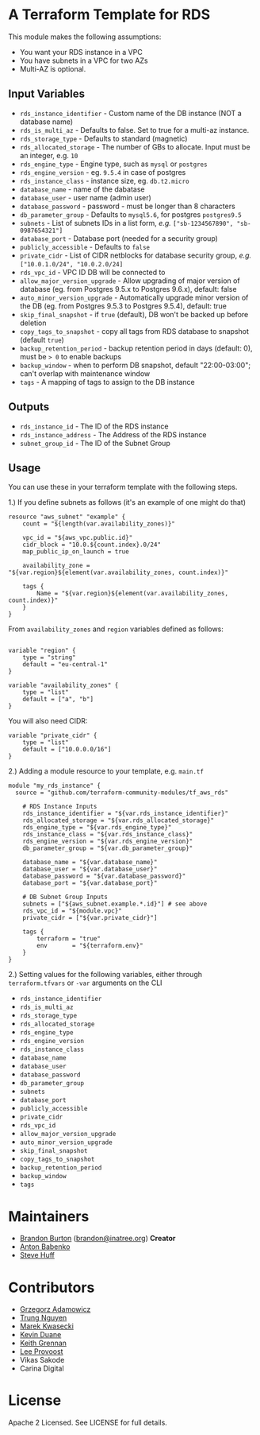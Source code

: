 # A Terraform Template for RDS

This module makes the following assumptions:
* You want your RDS instance in a VPC
* You have subnets in a VPC for two AZs
* Multi-AZ is optional.

## Input Variables

- `rds_instance_identifier` - Custom name of the DB instance (NOT a database name)
- `rds_is_multi_az` - Defaults to false. Set to true for a multi-az
  instance.
- `rds_storage_type` - Defaults to standard (magnetic)
- `rds_allocated_storage` - The number of GBs to allocate. Input must be an
  integer, e.g. `10`
- `rds_engine_type` - Engine type, such as `mysql` or `postgres`
- `rds_engine_version` - eg. `9.5.4` in case of postgres
- `rds_instance_class` - instance size, eg. `db.t2.micro`
- `database_name` - name of the dabatase
- `database_user` - user name (admin user)
- `database_password` - password - must be longer than 8 characters
- `db_parameter_group` - Defaults to `mysql5.6`, for postgres `postgres9.5`
- `subnets` - List of subnets IDs in a list form, _e.g._ `["sb-1234567890", "sb-0987654321"]`
- `database_port` - Database port (needed for a security group)
- `publicly_accessible` - Defaults to `false`
- `private_cidr` - List of CIDR netblocks for database security group, _e.g._ `["10.0.1.0/24", "10.0.2.0/24]`
- `rds_vpc_id` - VPC ID DB will be connected to
- `allow_major_version_upgrade` - Allow upgrading of major version of database (eg. from Postgres 9.5.x to Postgres 9.6.x), default: false
- `auto_minor_version_upgrade` - Automatically upgrade minor version of the DB (eg. from Postgres 9.5.3 to Postgres 9.5.4), default: true
- `skip_final_snapshot` - if `true` (default), DB won't be backed up before deletion
- `copy_tags_to_snapshot` - copy all tags from RDS database to snapshot (default `true`)
- `backup_retention_period` - backup retention period in days (default: 0), must be `> 0` to enable backups
- `backup_window` - when to perform DB snapshot, default "22:00-03:00"; can't overlap with maintenance window
- `tags` - A mapping of tags to assign to the DB instance

## Outputs

- `rds_instance_id` - The ID of the RDS instance
- `rds_instance_address` - The Address of the RDS instance
- `subnet_group_id` - The ID of the Subnet Group

## Usage

You can use these in your terraform template with the following steps.

1.) If you define subnets as follows (it's an example of one might do that)
```
resource "aws_subnet" "example" {
    count = "${length(var.availability_zones)}"

    vpc_id = "${aws_vpc.public.id}"
    cidr_block = "10.0.${count.index}.0/24"
    map_public_ip_on_launch = true

    availability_zone = "${var.region}${element(var.availability_zones, count.index)}"

    tags {
        Name = "${var.region}${element(var.availability_zones, count.index)}"
    }
}
```

From `availability_zones` and `region` variables defined as follows:
```

variable "region" {
    type = "string"
    default = "eu-central-1"
}

variable "availability_zones" {
    type = "list"
    default = ["a", "b"]
}
```

You will also need CIDR:
```
variable "private_cidr" {
    type = "list"
    default = ["10.0.0.0/16"]
}
```

2.) Adding a module resource to your template, e.g. `main.tf`

```
module "my_rds_instance" {
  source = "github.com/terraform-community-modules/tf_aws_rds"

    # RDS Instance Inputs
    rds_instance_identifier = "${var.rds_instance_identifier}"
    rds_allocated_storage = "${var.rds_allocated_storage}"
    rds_engine_type = "${var.rds_engine_type}"
    rds_instance_class = "${var.rds_instance_class}"
    rds_engine_version = "${var.rds_engine_version}"
    db_parameter_group = "${var.db_parameter_group}"

    database_name = "${var.database_name}"
    database_user = "${var.database_user}"
    database_password = "${var.database_password}"
    database_port = "${var.database_port}"

    # DB Subnet Group Inputs
    subnets = ["${aws_subnet.example.*.id}"] # see above
    rds_vpc_id = "${module.vpc}"
    private_cidr = ["${var.private_cidr}"]

    tags {
        terraform = "true"
        env       = "${terraform.env}"
    }
}
```

2.) Setting values for the following variables, either through `terraform.tfvars` or `-var` arguments on the CLI

- `rds_instance_identifier`
- `rds_is_multi_az`
- `rds_storage_type`
- `rds_allocated_storage`
- `rds_engine_type`
- `rds_engine_version`
- `rds_instance_class`
- `database_name`
- `database_user`
- `database_password`
- `db_parameter_group`
- `subnets`
- `database_port`
- `publicly_accessible`
- `private_cidr`
- `rds_vpc_id`
- `allow_major_version_upgrade`
- `auto_minor_version_upgrade`
- `skip_final_snapshot`
- `copy_tags_to_snapshot`
- `backup_retention_period`
- `backup_window`
- `tags`

# Maintainers

* [Brandon Burton](https://github.com/solarce) (brandon@inatree.org) **Creator**
* [Anton Babenko](https://github.com/antonbabenko)
* [Steve Huff](https://github.com/hakamadare)

# Contributors

* [Grzegorz Adamowicz](https://github.com/gstlt)
* [Trung Nguyen](https://github.com/trungnguyen)
* [Marek Kwasecki](https://github.com/kwach)
* [Kevin Duane](https://github.com/crackmac)
* [Keith Grennan](https://github.com/keeth)
* [Lee Provoost](https://github.com/leeprovoost)
* Vikas Sakode
* Carina Digital

# License

Apache 2 Licensed. See LICENSE for full details.
